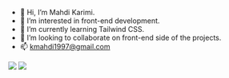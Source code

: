 - 👋 Hi, I’m Mahdi Karimi.
- 👀 I’m interested in front-end development.
- 🌱 I’m currently learning Tailwind CSS.
- 💞️ I’m looking to collaborate on front-end side of the projects.
- 📫 kmahdi1997@gmail.com

<a href="https://github.com/kmahdi1997">
<img align="center" src="https://github-readme-stats.vercel.app/api?username=kmahdi1997&show_icons=true&count_private=true&include_all_commits=true" /></a>

<a href="https://github.com/kmahdi1997">
<img align="center" src="https://github-readme-stats.vercel.app/api/top-langs/?username=kmahdi1997" />
</a>
